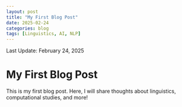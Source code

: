 ```yaml
---
layout: post
title: "My First Blog Post"
date: 2025-02-24
categories: blog
tags: [Linguistics, AI, NLP]
---
```

Last Update: February 24, 2025

# My First Blog Post

This is my first blog post. Here, I will share thoughts about linguistics, computational studies, and more!
